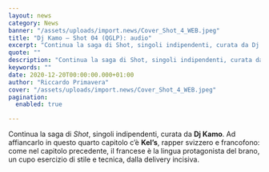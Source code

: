 ```yaml
---
layout: news
category: News
banner: "/assets/uploads/import.news/Cover_Shot_4_WEB.jpeg"
title: "Dj Kamo – Shot 04 (QGLP): audio"
excerpt: "Continua la saga di Shot, singoli indipendenti, curata da Dj Kamo. Ad affiancarlo in questo quarto capitolo c’è Kel’s, rapper svizzero e francofono: come nel capitolo precedente, il francese è la lingua protagonista del brano, un cupo esercizio di stile e tecnica, dalla delivery incisiva"
quote: ""
description: "Continua la saga di Shot, singoli indipendenti, curata da Dj Kamo. Ad affiancarlo in questo quarto capitolo c’è Kel’s, rapper svizzero e francofono: come nel capitolo precedente, il francese è la lingua protagonista del brano, un cupo esercizio di stile e tecnica, dalla delivery incisiva"
keywords: ""
date: 2020-12-20T00:00:00.000+01:00
author: "Riccardo Primavera"
cover: "/assets/uploads/import.news/Cover_Shot_4_WEB.jpeg"
pagination:
  enabled: true

---
```


Continua la saga di _Shot_, singoli indipendenti, curata da **Dj Kamo**. Ad affiancarlo in questo quarto capitolo c’è **Kel’s**, rapper svizzero e francofono: come nel capitolo precedente, il francese è la lingua protagonista del brano, un cupo esercizio di stile e tecnica, dalla delivery incisiva.